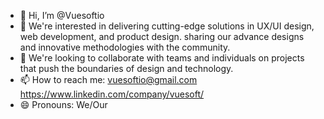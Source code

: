 - 👋 Hi, I’m @Vuesoftio
- 👀 We're interested in
  delivering cutting-edge solutions in UX/UI design, web development, and product design.
  sharing our advance designs and innovative methodologies with the community.
- 💞️ We're looking to collaborate 
  with teams and individuals on projects that push the boundaries of design and technology.
- 📫 How to reach me:
  vuesoftio@gmail.com
  https://www.linkedin.com/company/vuesoft/
- 😄 Pronouns: We/Our


<!---
Vuesoftio/Vuesoftio is a ✨ special ✨ repository because its `README.md` (this file) appears on your GitHub profile.
You can click the Preview link to take a look at your changes.
--->
